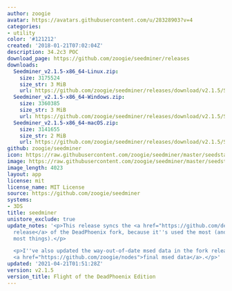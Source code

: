 ```yaml
---
author: zoogie
avatar: https://avatars.githubusercontent.com/u/28328903?v=4
categories:
- utility
color: '#121212'
created: '2018-01-21T07:02:04Z'
description: 34.2c3 POC
download_page: https://github.com/zoogie/seedminer/releases
downloads:
  Seedminer_v2.1.5-x86_64-Linux.zip:
    size: 3175524
    size_str: 3 MiB
    url: https://github.com/zoogie/seedminer/releases/download/v2.1.5/Seedminer_v2.1.5-x86_64-Linux.zip
  Seedminer_v2.1.5-x86_64-Windows.zip:
    size: 3360385
    size_str: 3 MiB
    url: https://github.com/zoogie/seedminer/releases/download/v2.1.5/Seedminer_v2.1.5-x86_64-Windows.zip
  Seedminer_v2.1.5-x86_64-macOS.zip:
    size: 3141655
    size_str: 2 MiB
    url: https://github.com/zoogie/seedminer/releases/download/v2.1.5/Seedminer_v2.1.5-x86_64-macOS.zip
github: zoogie/seedminer
icon: https://raw.githubusercontent.com/zoogie/seedminer/master/seedstarter/resources/icon.png
image: https://raw.githubusercontent.com/zoogie/seedminer/master/seedstarter/resources/banner.png
image_length: 4023
layout: app
license: mit
license_name: MIT License
source: https://github.com/zoogie/seedminer
systems:
- 3DS
title: seedminer
unistore_exclude: true
update_notes: '<p>This release syncs the <a href="https://github.com/deadphoenix8091/seedminer/releases/tag/2%2C1%2C5.fixed">latest
  release</a> of the DeadPhoenix fork, because it''s used the most (and better for
  most things).</p>

  <p>I''ve also updated the way-out-of-date msed data in the fork release with the
  <a href="https://github.com/zoogie/nodes">final msed data</a>.</p>'
updated: '2021-04-21T01:51:28Z'
version: v2.1.5
version_title: Flight of the DeadPhoenix Edition
---
```

